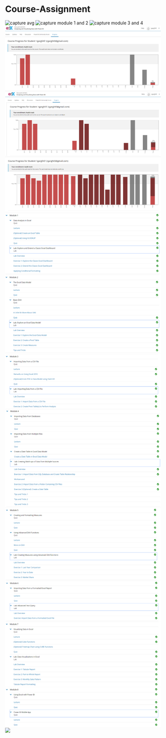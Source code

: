 # Course-Assignment

![capture avg](https://user-images.githubusercontent.com/45216408/48887291-c4219980-ee54-11e8-80f7-baec6b0e68f4.PNG)
![capture module 1 and 2](https://user-images.githubusercontent.com/45216408/48887300-cab01100-ee54-11e8-9a2d-d335bd9e4fdc.PNG)
![capture module 3 and 4](https://user-images.githubusercontent.com/45216408/48887312-d3a0e280-ee54-11e8-80d4-16f2b202d014.PNG)
![](Capture543.PNG)
![](Capture686584165648.PNG)
![](course.PNG)
![](Capture3amodule1.PNG)
![](Capture3amodule2.PNG)
![](Capture3amodule3.PNG)
![](Capture3amodule4.PNG)
![](Capture3amodule5.PNG)
![](Capture3amodule6.PNG)
![](Capture3amodule7.PNG)
![](Capture3amodule8.PNG)
![](Capture2module1,2.PNG)

